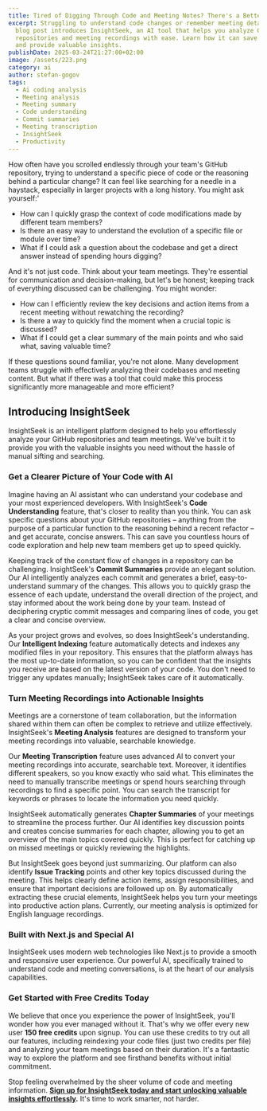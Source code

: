 ```yaml
---
title: Tired of Digging Through Code and Meeting Notes? There's a Better Way.
excerpt: Struggling to understand code changes or remember meeting details? This
  blog post introduces InsightSeek, an AI tool that helps you analyze GitHub
  repositories and meeting recordings with ease. Learn how it can save you time
  and provide valuable insights.
publishDate: 2025-03-24T21:27:00+02:00
image: /assets/223.png
category: ai
author: stefan-gogov
tags:
  - Ai coding analysis
  - Meeting analysis
  - Meeting summary
  - Code understanding
  - Commit summaries
  - Meeting transcription
  - InsightSeek
  - Productivity
---
```

How often have you scrolled endlessly through your team's GitHub repository, trying to understand a specific piece of code or the reasoning behind a particular change? It can feel like searching for a needle in a haystack, especially in larger projects with a long history. You might ask yourself:'

* How can I quickly grasp the context of code modifications made by different team members?
* Is there an easy way to understand the evolution of a specific file or module over time?
* What if I could ask a question about the codebase and get a direct answer instead of spending hours digging?


And it's not just code. Think about your team meetings. They're essential for communication and decision-making, but let's be honest; keeping track of everything discussed can be challenging. You might wonder:

* How can I efficiently review the key decisions and action items from a recent meeting without rewatching the recording?
* Is there a way to quickly find the moment when a crucial topic is discussed?
* What if I could get a clear summary of the main points and who said what, saving valuable time?

If these questions sound familiar, you're not alone. Many development teams struggle with effectively analyzing their codebases and meeting content. But what if there was a tool that could make this process significantly more manageable and more efficient?

## Introducing **InsightSeek**

InsightSeek is an intelligent platform designed to help you effortlessly analyze your GitHub repositories and team meetings. We've built it to provide you with the valuable insights you need without the hassle of manual sifting and searching.

### Get a Clearer Picture of Your Code with AI

Imagine having an AI assistant who can understand your codebase and your most experienced developers. With InsightSeek's **Code Understanding** feature, that's closer to reality than you think. You can ask specific questions about your GitHub repositories – anything from the purpose of a particular function to the reasoning behind a recent refactor – and get accurate, concise answers. This can save you countless hours of code exploration and help new team members get up to speed quickly.

Keeping track of the constant flow of changes in a repository can be challenging. InsightSeek's **Commit Summaries** provide an elegant solution. Our AI intelligently analyzes each commit and generates a brief, easy-to-understand summary of the changes. This allows you to quickly grasp the essence of each update, understand the overall direction of the project, and stay informed about the work being done by your team. Instead of deciphering cryptic commit messages and comparing lines of code, you get a clear and concise overview.

As your project grows and evolves, so does InsightSeek's understanding. Our **Intelligent Indexing** feature automatically detects and indexes any modified files in your repository. This ensures that the platform always has the most up-to-date information, so you can be confident that the insights you receive are based on the latest version of your code. You don't need to trigger any updates manually; InsightSeek takes care of it automatically.

### Turn Meeting Recordings into Actionable Insights

Meetings are a cornerstone of team collaboration, but the information shared within them can often be complex to retrieve and utilize effectively. InsightSeek's **Meeting Analysis** features are designed to transform your meeting recordings into valuable, searchable knowledge.

Our **Meeting Transcription** feature uses advanced AI to convert your meeting recordings into accurate, searchable text. Moreover, it identifies different speakers, so you know exactly who said what. This eliminates the need to manually transcribe meetings or spend hours searching through recordings to find a specific point. You can search the transcript for keywords or phrases to locate the information you need quickly.

InsightSeek automatically generates **Chapter Summaries** of your meetings to streamline the process further. Our AI identifies key discussion points and creates concise summaries for each chapter, allowing you to get an overview of the main topics covered quickly. This is perfect for catching up on missed meetings or quickly reviewing the highlights.

But InsightSeek goes beyond just summarizing. Our platform can also identify **Issue Tracking** points and other key topics discussed during the meeting. This helps clearly define action items, assign responsibilities, and ensure that important decisions are followed up on. By automatically extracting these crucial elements, InsightSeek helps you turn your meetings into productive action plans. Currently, our meeting analysis is optimized for English language recordings.

### Built with Next.js and Special AI

InsightSeek uses modern web technologies like Next.js to provide a smooth and responsive user experience. Our powerful AI, specifically trained to understand code and meeting conversations, is at the heart of our analysis capabilities.

### Get Started with Free Credits Today

We believe that once you experience the power of InsightSeek, you'll wonder how you ever managed without it. That's why we offer every new user **150 free credits** upon signup. You can use these credits to try out all our features, including reindexing your code files (just two credits per file) and analyzing your team meetings based on their duration. It's a fantastic way to explore the platform and see firsthand benefits without initial commitment.

Stop feeling overwhelmed by the sheer volume of code and meeting information. **[Sign up for InsightSeek today and start unlocking valuable insights effortlessly](https://insightseek.vip/).** It's time to work smarter, not harder.
